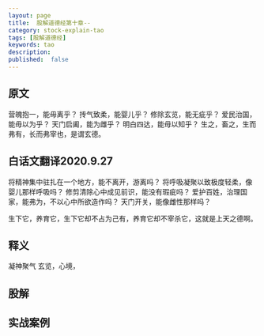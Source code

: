 ```yaml
---
layout: page
title:  股解道德经第十章--
category: stock-explain-tao
tags: [股解道德经]
keywords: tao
description:
published:  false
---
```


## 原文
营魄抱一，能毋离乎？
抟气致柔，能婴儿乎？
修除玄览，能无疵乎？
爱民治国，能毋以为乎？
天门启阖，能为雌乎？
明白四达，能毋以知乎？
生之，畜之，生而弗有，长而弗宰也，是谓玄德。

## 白话文翻译2020.9.27
将精神集中驻扎在一个地方，能不离开，游离吗？
将呼吸凝聚以致极度轻柔，像婴儿那样呼吸吗？
修剪清除心中成见前识，能没有瑕疵吗？
爱护百姓，治理国家，能弗为，不以心中所欲造作吗？
天门开关，能像雌性那样吗？

生下它，养育它，生下它却不占为己有，养育它却不宰杀它，这就是上天之德啊。


## 释义
凝神聚气
玄览，心境，

## 股解

## 实战案例














